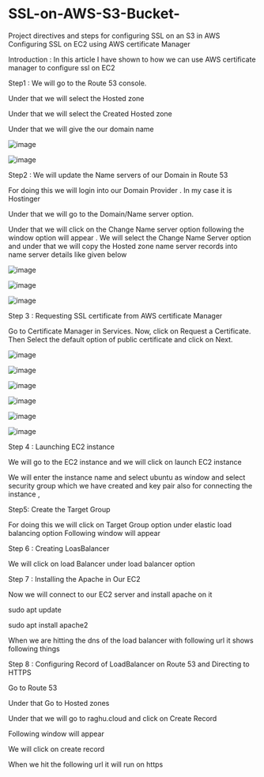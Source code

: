 # SSL-on-AWS-S3-Bucket-
Project directives and steps for configuring SSL on an S3 in AWS
Configuring SSL on EC2 using AWS certificate Manager



Introduction : In this article I have shown to how we can use AWS certificate manager to configure ssl on EC2

Step1 : We will go to the Route 53 console.

Under that we will select the Hosted zone

Under that we will select the Created Hosted zone

Under that we will give the our domain name 

![image](https://github.com/Blass2000/SSL-on-AWS-S3-Bucket-/assets/89789502/09966562-bbc7-4b4f-83b5-f7953d7acb39)

![image](https://github.com/Blass2000/SSL-on-AWS-S3-Bucket-/assets/89789502/6352c0b2-ee44-4e1f-bcc7-434364cc79ba)


Step2 : We will update the Name servers of our Domain in Route 53

For doing this we will login into our Domain Provider . In my case it is Hostinger

Under that we will go to the Domain/Name server option.

Under that we will click on the Change Name server option following the window option will appear . We will select the Change Name Server option and under that we will copy the Hosted zone name server records into name server details like given below

![image](https://github.com/Blass2000/SSL-on-AWS-S3-Bucket-/assets/89789502/959328ec-ff21-4a21-bb85-b299da8b2bf5)

![image](https://github.com/Blass2000/SSL-on-AWS-S3-Bucket-/assets/89789502/aae52787-4f90-4af1-bf65-e9d1275ac423)

![image](https://github.com/Blass2000/SSL-on-AWS-S3-Bucket-/assets/89789502/73ca128e-e401-4506-929e-720ccfbf3396)


Step 3 : Requesting SSL certificate from AWS certificate Manager

Go to Certificate Manager in Services. Now, click on Request a Certificate. Then Select the default option of public certificate and click on Next.


![image](https://github.com/Blass2000/SSL-on-AWS-S3-Bucket-/assets/89789502/d1470cbc-c568-4c30-975d-58595f9c4192)

![image](https://github.com/Blass2000/SSL-on-AWS-S3-Bucket-/assets/89789502/e5cbedd1-94de-41f7-b1b5-61fad1a60fd0)

![image](https://github.com/Blass2000/SSL-on-AWS-S3-Bucket-/assets/89789502/f80513e2-b921-47fe-9f22-5bbe250569e4)

![image](https://github.com/Blass2000/SSL-on-AWS-S3-Bucket-/assets/89789502/5ae903ed-69b0-4535-a039-c6a85400c74f)

![image](https://github.com/Blass2000/SSL-on-AWS-S3-Bucket-/assets/89789502/18a222e5-ccdd-4b21-baa8-79b8d53280c5)

![image](https://github.com/Blass2000/SSL-on-AWS-S3-Bucket-/assets/89789502/2b1bfca0-ee02-4e77-b979-0c2f8f28bf01)


Step 4 : Launching EC2 instance

We will go to the EC2 instance and we will click on launch EC2 instance

We will enter the instance name and select ubuntu as window and select security group which we have created and key pair also for connecting the instance ,





Step5: Create the Target Group

For doing this we will click on Target Group option under elastic load balancing option Following window will appear





Step 6 : Creating LoasBalancer

We will click on load Balancer under load balancer option






Step 7 : Installing the Apache in Our EC2

Now we will connect to our EC2 server and install apache on it

sudo apt update

sudo apt install apache2


When we are hitting the dns of the load balancer with following url it shows following things


Step 8 : Configuring Record of LoadBalancer on Route 53 and Directing to HTTPS

Go to Route 53

Under that Go to Hosted zones

Under that we will go to raghu.cloud and click on Create Record

Following window will appear

We will click on create record

When we hit the following url it will run on https

